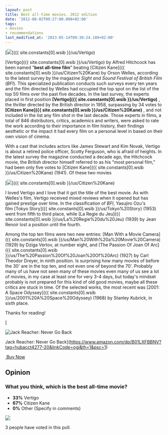 ```yaml
---
layout: post
title: Best all-time movies. 2012 edition
date: '2012-08-02T09:27:00.000+02:00'
tags:
- movies
- recommendations
last_modified_at: '2013-05-14T09:30:24.189+02:00'
---
```


[![](https://1.bp.blogspot.com/-qTYC6PB9HwE/VtVeob2KhJI/AAAAAAAAAvA/hd1-7NaJm_4/s1600/vertigo.jpg)]({{ site.constants[0].wsib }}/us/Vertigo)

[Vertigo]({{ site.constants[0].wsib }}/us/Vertigo) by Alfred Hitchcock has been named "**best all-time film**" beating [Citizen Kane]({{ site.constants[0].wsib }}/us/Citizen%20Kane) by Orson Welles, according to the latest survey by the magazine _Sight and Sound Festival of British Film_ (_BFI_). This specialized publication conducts such surveys every ten years and the film directed by Welles had occupied the top spot on the list of the top 50 films over the past five decades. In the last survey, the experts placed in first position **[Vertigo]({{ site.constants[0].wsib }}/us/Vertigo)** , the thriller directed by the British director in 1958, surpassing by 34 votes to **[Citizen Kane]({{ site.constants[0].wsib }}/us/Citizen%20Kane)** , and not included in the list any film shot in the last decade. Those experts in films, a total of 846 distributors, critics, academics and writers, were asked to rate the work according to their importance in film history, their findings aesthetic or the impact it had every film on a personal level in based on their own vision of cinema.  

With a cast that includes actors like James Stewart and Kim Novak, Vertigo is about a retired police officer, Scotty Ferguson, who is afraid of heights. In the latest survey the magazine conducted a decade ago, the Hitchcock movie, the British director himself referred to as his "most personal film," had been only five votes to [Citizen Kane]({{ site.constants[0].wsib }}/us/Citizen%20Kane) (1941). Of these two movies  

[![](https://3.bp.blogspot.com/-EEQ4QmPhSYs/VtVeoOQWLVI/AAAAAAAAAvE/xKihDi6zmwI/s320/citizen%2Bkane.jpg)]({{ site.constants[0].wsib }}/us/Citizen%20Kane)

I loved Vertigo and I love that it got the title of the best movie. As with Welles's film, Vertigo received mixed reviews when it opened but has gained prestige over time. In the classification of _BFI_, Yasujiro Ozu's film [Tokyo Story]({{ site.constants[0].wsib }}/us/Tokyo%20Story) (1953) went from fifth to third place, while [La Regie du Jeu]({{ site.constants[0].wsib }}/us/La%20Regie%20du%20Jeu) (1939) by Jean Renoir lost a position until the fourth.

Among the top ten films were two new entries: [Man With a Movie Camera]({{ site.constants[0].wsib }}/us/Man%20With%20a%20Movie%20Camera) (1929) by Dziga Vertov, at number eight, and [The Passion Of Joan Of Arc]({{ site.constants[0].wsib }}/us/The%20Passion%20Of%20Joan%20Of%20Arc) (1927) by Carl Theodor Dreyer, in ninth position. Is surprising how many movies of before the 30' are in the top ten, and not even one of beyond the 70'. Probably many of us have not seen many of these movies even many of us see a lot of movies, in my case at least one for very 3-4 days, but today's mindset probably is not prepared for this kind of old good movies, maybe all these critics are stuck in time. Of the selected works, the most recent was [2001: A Space Odyssey]({{ site.constants[0].wsib }}/us/2001%20A%20Space%20Odyssey) (1968) by Stanley Kubrick, in sixth place.  
  
Thanks for reading!

[

![Jack Reacher: Never Go Back](https://m.media-amazon.com/images/I/511kFBAI5EL._SL160_.jpg)

Jack Reacher: Never Go Back](https://www.amazon.com/dp/B01LXFBBNV?tag=hubacct4277-20&linkCode=ogi&th=1&psc=1)

[ Buy Now](https://www.amazon.com/dp/B01LXFBBNV?tag=hubacct4277-20&linkCode=ogi&th=1&psc=1)

Opinion
-------

### What you think, which is the best all-time movie?

-   **33%** Vertigo
-   **67%** Citizen Kane
-   **0%** Other (Specify in comments)

![](http://chart.apis.google.com/chart?chs=300x125&cht=p3&chco=E25E2B|6EA6AF&chd=t:33,67&chl=33%|67%)

3 people have voted in this poll.